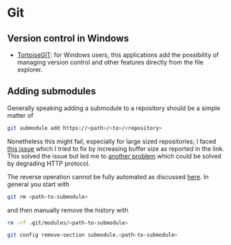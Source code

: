 # Git

## Version control in Windows

- [TortoiseGIT](https://tortoisegit.org/): for Windows users, this applications add the possibility of managing version control and other features directly from the file explorer.

## Adding submodules

Generally speaking adding a submodule to a repository should be a simple matter of

```bash
git submodule add https://<path>/<to>/<repository>
```

Nonetheless this might fail, especially for large sized repositories; I faced [this issue](https://stackoverflow.com/questions/66366582) which I tried to fix by increasing buffer size as reported in the link. This solved the issue but led me to [another problem](https://stackoverflow.com/questions/59282476) which could be solved by degrading HTTP protocol.

The reverse operation cannot be fully automated as discussed [here](https://stackoverflow.com/questions/1260748). In general you start with

```bash
git rm <path-to-submodule>
```

and then manually remove the history with

```bash
rm -rf .git/modules/<path-to-submodule>

git config remove-section submodule.<path-to-submodule>
```
